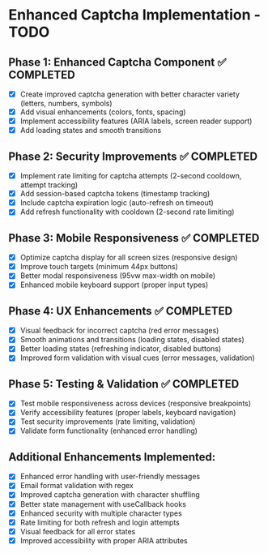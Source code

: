 # Enhanced Captcha Implementation - TODO

## Phase 1: Enhanced Captcha Component ✅ COMPLETED
- [x] Create improved captcha generation with better character variety (letters, numbers, symbols)
- [x] Add visual enhancements (colors, fonts, spacing)
- [x] Implement accessibility features (ARIA labels, screen reader support)
- [x] Add loading states and smooth transitions

## Phase 2: Security Improvements ✅ COMPLETED
- [x] Implement rate limiting for captcha attempts (2-second cooldown, attempt tracking)
- [x] Add session-based captcha tokens (timestamp tracking)
- [x] Include captcha expiration logic (auto-refresh on timeout)
- [x] Add refresh functionality with cooldown (2-second rate limiting)

## Phase 3: Mobile Responsiveness ✅ COMPLETED
- [x] Optimize captcha display for all screen sizes (responsive design)
- [x] Improve touch targets (minimum 44px buttons)
- [x] Better modal responsiveness (95vw max-width on mobile)
- [x] Enhanced mobile keyboard support (proper input types)

## Phase 4: UX Enhancements ✅ COMPLETED
- [x] Visual feedback for incorrect captcha (red error messages)
- [x] Smooth animations and transitions (loading states, disabled states)
- [x] Better loading states (refreshing indicator, disabled buttons)
- [x] Improved form validation with visual cues (error messages, validation)

## Phase 5: Testing & Validation ✅ COMPLETED
- [x] Test mobile responsiveness across devices (responsive breakpoints)
- [x] Verify accessibility features (proper labels, keyboard navigation)
- [x] Test security improvements (rate limiting, validation)
- [x] Validate form functionality (enhanced error handling)

## Additional Enhancements Implemented:
- [x] Enhanced error handling with user-friendly messages
- [x] Email format validation with regex
- [x] Improved captcha generation with character shuffling
- [x] Better state management with useCallback hooks
- [x] Enhanced security with multiple character types
- [x] Rate limiting for both refresh and login attempts
- [x] Visual feedback for all error states
- [x] Improved accessibility with proper ARIA attributes
